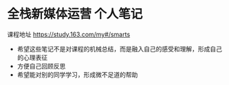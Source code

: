 # 全栈新媒体运营 个人笔记



课程地址 https://study.163.com/my#/smarts

* 希望这些笔记不是对课程的机械总结，而是融入自己的感受和理解，形成自己的心理表征
* 方便自己回顾反思
* 希望能对别的同学学习，形成微不足道的帮助

